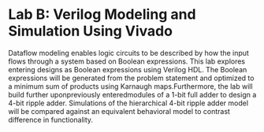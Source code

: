 # Lab B: Verilog Modeling and Simulation Using Vivado
Dataflow modeling enables logic circuits to be described by how the input flows through a system based on Boolean expressions. This lab explores entering designs as Boolean expressions using Verilog HDL. The Boolean expressions will be generated from the problem statement and optimized to a minimum sum of products using Karnaugh maps.Furthermore, the lab will build further uponpreviously enteredmodules of a 1-bit full adder to design a 4-bit ripple adder. Simulations of the hierarchical 4-bit ripple adder model will be compared against an equivalent behavioral model to contrast difference in functionality.
